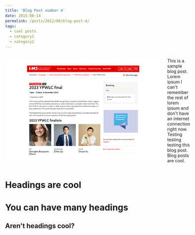 ```yaml
---
title: 'Blog Post number 4'
date: 2015-08-14
permalink: /posts/2012/08/blog-post-4/
tags:
  - cool posts
  - category1
  - category2
---
```

<div style="display: flex; align-items: center;">
    <img src="/images/2023 YPWLC final.jpg" alt="描述文字" style="margin-right: 20px;">
    <p>
        This is a sample blog post. Lorem ipsum I can't remember the rest of lorem ipsum and don't have an internet connection right now. Testing testing testing this blog post. Blog posts are cool.
    </p>
</div>


Headings are cool
======

You can have many headings
======

Aren't headings cool?
------
